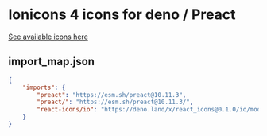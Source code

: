 # Ionicons 4 icons for deno / Preact

[See available icons here](https://react-icons.github.io/react-icons/icons?name=io)

## import_map.json

```json
{
    "imports": {
        "preact": "https://esm.sh/preact@10.11.3",
        "preact/": "https://esm.sh/preact@10.11.3/",
        "react-icons/io": "https://deno.land/x/react_icons@0.1.0/io/mod.ts",
    }
}
```

